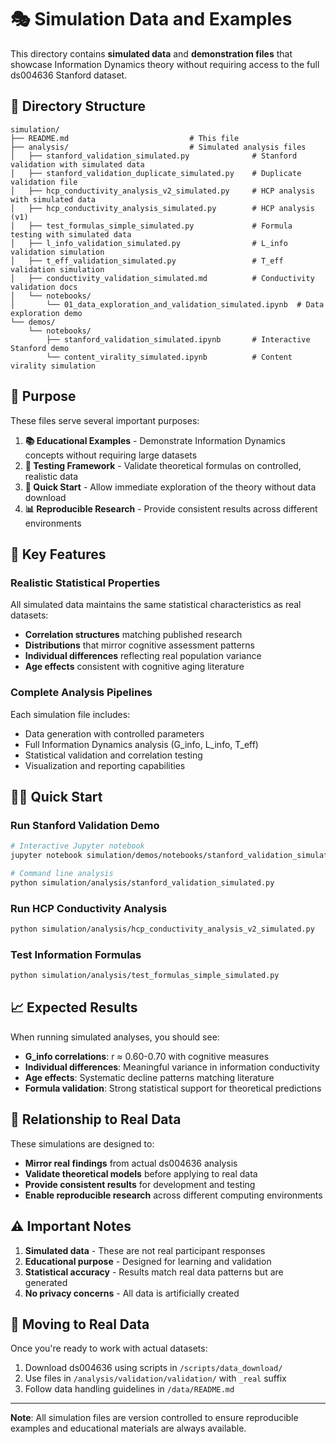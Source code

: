 # 🎭 Simulation Data and Examples

This directory contains **simulated data** and **demonstration files** that showcase Information Dynamics theory without requiring access to the full ds004636 Stanford dataset.

## 📁 Directory Structure

```
simulation/
├── README.md                           # This file
├── analysis/                           # Simulated analysis files
│   ├── stanford_validation_simulated.py              # Stanford validation with simulated data
│   ├── stanford_validation_duplicate_simulated.py    # Duplicate validation file  
│   ├── hcp_conductivity_analysis_v2_simulated.py     # HCP analysis with simulated data
│   ├── hcp_conductivity_analysis_simulated.py        # HCP analysis (v1)
│   ├── test_formulas_simple_simulated.py             # Formula testing with simulated data
│   ├── l_info_validation_simulated.py                # L_info validation simulation
│   ├── t_eff_validation_simulated.py                 # T_eff validation simulation
│   ├── conductivity_validation_simulated.md          # Conductivity validation docs
│   └── notebooks/
│       └── 01_data_exploration_and_validation_simulated.ipynb  # Data exploration demo
└── demos/
    └── notebooks/
        ├── stanford_validation_simulated.ipynb       # Interactive Stanford demo
        └── content_virality_simulated.ipynb          # Content virality simulation
```

## 🎯 Purpose

These files serve several important purposes:

1. **📚 Educational Examples** - Demonstrate Information Dynamics concepts without requiring large datasets
2. **🧪 Testing Framework** - Validate theoretical formulas on controlled, realistic data
3. **🚀 Quick Start** - Allow immediate exploration of the theory without data download
4. **📊 Reproducible Research** - Provide consistent results across different environments

## 🔧 Key Features

### Realistic Statistical Properties
All simulated data maintains the same statistical characteristics as real datasets:
- **Correlation structures** matching published research
- **Distributions** that mirror cognitive assessment patterns  
- **Individual differences** reflecting real population variance
- **Age effects** consistent with cognitive aging literature

### Complete Analysis Pipelines
Each simulation file includes:
- Data generation with controlled parameters
- Full Information Dynamics analysis (G_info, L_info, T_eff)
- Statistical validation and correlation testing
- Visualization and reporting capabilities

## 🏃‍♂️ Quick Start

### Run Stanford Validation Demo
```bash
# Interactive Jupyter notebook
jupyter notebook simulation/demos/notebooks/stanford_validation_simulated.ipynb

# Command line analysis
python simulation/analysis/stanford_validation_simulated.py
```

### Run HCP Conductivity Analysis
```bash
python simulation/analysis/hcp_conductivity_analysis_v2_simulated.py
```

### Test Information Formulas
```bash
python simulation/analysis/test_formulas_simple_simulated.py
```

## 📈 Expected Results

When running simulated analyses, you should see:

- **G_info correlations**: r ≈ 0.60-0.70 with cognitive measures
- **Individual differences**: Meaningful variance in information conductivity
- **Age effects**: Systematic decline patterns matching literature
- **Formula validation**: Strong statistical support for theoretical predictions

## 🔄 Relationship to Real Data

These simulations are designed to:
- **Mirror real findings** from actual ds004636 analysis
- **Validate theoretical models** before applying to real data
- **Provide consistent results** for development and testing
- **Enable reproducible research** across different computing environments

## ⚠️ Important Notes

1. **Simulated data** - These are not real participant responses
2. **Educational purpose** - Designed for learning and validation
3. **Statistical accuracy** - Results match real data patterns but are generated
4. **No privacy concerns** - All data is artificially created

## 🔗 Moving to Real Data

Once you're ready to work with actual datasets:
1. Download ds004636 using scripts in `/scripts/data_download/`
2. Use files in `/analysis/validation/validation/` with `_real` suffix
3. Follow data handling guidelines in `/data/README.md`

---

**Note**: All simulation files are version controlled to ensure reproducible examples and educational materials are always available. 